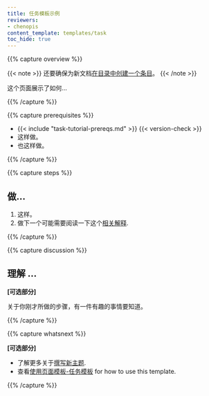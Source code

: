```yaml
---
title: 任务模板示例
reviewers:
- chenopis
content_template: templates/task
toc_hide: true
---
```


<!--
---
title: Example Task Template
reviewers:
- chenopis
content_template: templates/task
toc_hide: true
---
-->

{{% capture overview %}}

<!--
Be sure to also [create an entry in the table of contents](/docs/home/contribute/write-new-topic/#creating-an-entry-in-the-table-of-contents) for your new document.
-->

{{< note >}}
还要确保为新文档[在目录中创建一个条目](/docs/home/contribute/write-new-topic/#creating-an-entry-in-the-table-of-contents)。
{{< /note >}}

<!--
This page shows how to ...
-->
这个页面展示了如何...

{{% /capture %}}

{{% capture prerequisites %}}

<!--
* {{< include "task-tutorial-prereqs.md" >}} {{< version-check >}}
* Do this.
* Do this too.
-->


* {{< include "task-tutorial-prereqs.md" >}} {{< version-check >}}
* 这样做。
* 也这样做。

{{% /capture %}}

{{% capture steps %}}

<!--
## Doing ...
-->

## 做...

<!--
1. Do this.
1. Do this next. Possibly read this [related explanation](...).
-->

1. 这样。
1. 做下一个可能需要阅读一下这个[相关解释](...).

{{% /capture %}}

{{% capture discussion %}}

<!--
## Understanding ...
**[Optional Section]**
-->

## 理解 ...

**[可选部分]**

<!--
Here's an interesting thing to know about the steps you just did.
-->
关于你刚才所做的步骤，有一件有趣的事情要知道。

{{% /capture %}}

{{% capture whatsnext %}}

<!--
**[Optional Section]**
-->

**[可选部分]**

<!--
* Learn more about [Writing a New Topic](/docs/home/contribute/write-new-topic/).
* See [Using Page Templates - Task template](/docs/home/contribute/page-templates/#task_template) for how to use this template.
-->

* 了解更多关于[撰写新主题](/docs/home/contribute/write-new-topic/).
* 查看[使用页面模板-任务模板](/docs/home/contribute/page-templates/#task_template) for how to use this template.

{{% /capture %}}


